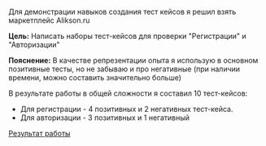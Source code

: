 Для демонстрации навыков создания тест кейсов я решил взять маркетплейс Alikson.ru 

**Цель:**
Написать наборы тест-кейсов для проверки "Регистрации" и "Авторизации"

**Пояснение:**
В качестве репрезентации опыта я использую в основном позитивные тесты, но не забываю и про негативные 
(при наличии времени, можно составить значительно больше)

В результате работы в общей сложности я составил 10 тест-кейсов:
- Для регистрации - 4 позитивных и 2 негативных тест-кейса.
- Для авторизации - 3 позитивных и 1 негативный

<a href = "https://docs.google.com/spreadsheets/d/1tUglOOX4efEjE5SqBQMS8kxgpqllQbsJzg2xZP_dr6o/edit?gid=1016315393#gid=1016315393">Результат работы</a>
